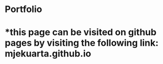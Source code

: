 # Portfolio
# *this page can be visited on github pages by visiting the following link: mjekuarta.github.io
